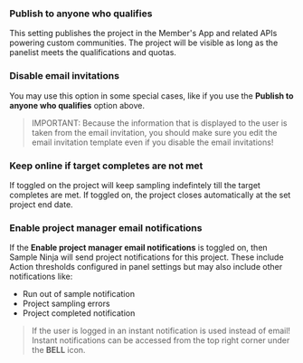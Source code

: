 ### Publish to anyone who qualifies
This setting publishes the project in the Member's App and related APIs powering custom communities. The project will be visible as long as the panelist meets the qualifications and quotas.

### Disable email invitations
You may use this option in some special cases, like if you use the **Publish to anyone who qualifies** option above. 

> IMPORTANT: Because the information that is displayed to the user is taken from the email invitation, you should make sure you edit the email invitation template even if you disable the email invitations!

### Keep online if target completes are not met
If toggled on the project will keep sampling indefintely till the target completes are met. If toggled on, the project closes automatically at the set project end date.

### Enable project manager email notifications
If the **Enable project manager email notifications** is toggled on, then Sample Ninja will send project notifications for this project. These include Action thresholds configured in panel settings but may also include other notifications like:

- Run out of sample notification
- Project sampling errors
- Project completed notification
 
> If the user is logged in an instant notification is used instead of email! Instant notifications can be accessed from the top right corner under the **BELL** icon.
